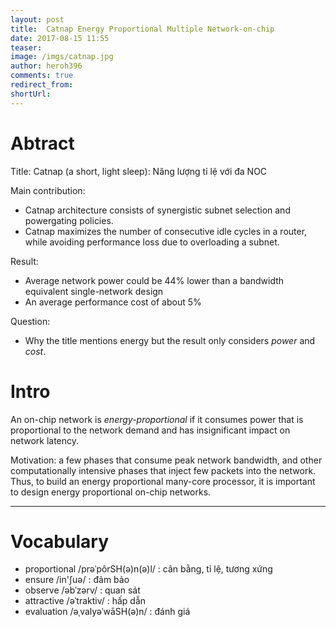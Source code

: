 ```yaml
---
layout: post
title:  Catnap Energy Proportional Multiple Network-on-chip
date: 2017-08-15 11:55
teaser:
image: /imgs/catnap.jpg
author: heroh396
comments: true
redirect_from:
shortUrl: 
---
```


# Abtract 

Title: Catnap (a short, light sleep): Năng lượng tỉ lệ với đa NOC

Main contribution:
- Catnap architecture consists of synergistic subnet selection and powergating policies.
- Catnap maximizes the number of consecutive idle cycles in a router, while avoiding performance loss due to overloading a subnet.

Result:
- Average network power could be 44% lower than a bandwidth equivalent single-network design
- An average performance cost of about 5%

Question:
- Why the title mentions energy but the result only considers *power* and *cost*.

# Intro

An on-chip network is *energy-proportional* if it consumes power that is proportional to the network demand and has insignificant impact on network latency. 

Motivation:  a few phases that consume peak network bandwidth, and other computationally intensive phases that inject few packets into the network. Thus, to build an energy proportional many-core processor, it is important to design energy proportional on-chip networks.


---
# Vocabulary

- proportional 	/prəˈpôrSH(ə)n(ə)l/	: cân bằng, tỉ lệ, tương xứng
- ensure 		/in'ʃuə/			: đảm bảo
- observe 		/əbˈzərv/			: quan sát 
- attractive 	/əˈtraktiv/			: hấp dẫn
- evaluation 	/əˌvalyəˈwāSH(ə)n/	: đánh giá

